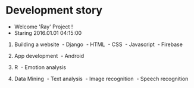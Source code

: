 # Development story

- Welcome 'Ray' Project !
- Staring 2016.01.01 04:15:00


1. Building a website
 - Django
 - HTML
 - CSS
 - Javascript
 - Firebase

2. App development
 - Android

3. R
 - Emotion analysis

4. Data Mining
 - Text analysis
 - Image recognition
 - Speech recognition
